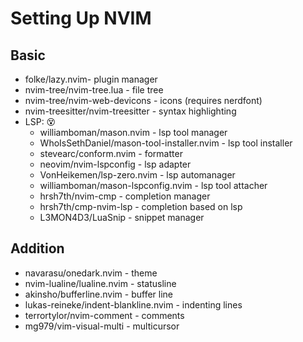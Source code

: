 # Setting Up NVIM
## Basic
- folke/lazy.nvim- plugin manager
- nvim-tree/nvim-tree.lua - file tree
- nvim-tree/nvim-web-devicons - icons (requires nerdfont)
- nvim-treesitter/nvim-treesitter - syntax highlighting
- LSP: 😵
  - williamboman/mason.nvim - lsp tool manager
  - WhoIsSethDaniel/mason-tool-installer.nvim - lsp tool installer
  - stevearc/conform.nvim - formatter
  - neovim/nvim-lspconfig - lsp adapter
  - VonHeikemen/lsp-zero.nvim - lsp automanager
  - williamboman/mason-lspconfig.nvim - lsp tool attacher
  - hrsh7th/nvim-cmp - completion manager
  - hrsh7th/cmp-nvim-lsp - completion based on lsp
  - L3MON4D3/LuaSnip - snippet manager

## Addition
- navarasu/onedark.nvim - theme
- nvim-lualine/lualine.nvim - statusline
- akinsho/bufferline.nvim - buffer line
- lukas-reineke/indent-blankline.nvim - indenting lines
- terrortylor/nvim-comment - comments
- mg979/vim-visual-multi - multicursor
